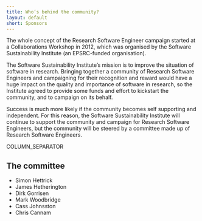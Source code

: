 ```yaml
---
title: Who’s behind the community?
layout: default
short: Sponsors
---
```



The whole concept of the Research Software Engineer campaign started at a Collaborations Workshop in 2012, 
which was organised by the Software Sustainability Institute (an EPSRC-funded organisation).

The Software Sustainability Institute’s mission is to improve the situation of software in research. 
Bringing together a community of Research Software Engineers and campaigning for their recognition and reward
would have a huge impact on the quality and importance of software in research, so the Institute agreed to
provide some funds and effort to kickstart the community, and to campaign on its behalf.

Success is much more likely if the community becomes self supporting and independent. 
For this reason, the Software Sustainability Institute will continue to support the community and
campaign for Research Software Engineers, but the community will be steered by a committee made up of
Research Software Engineers.

COLUMN_SEPARATOR

The committee
-------------

* Simon Hettrick
* James Hetherington
* Dirk Gorrisen
* Mark Woodbridge
* Cass Johnsston
* Chris Cannam
